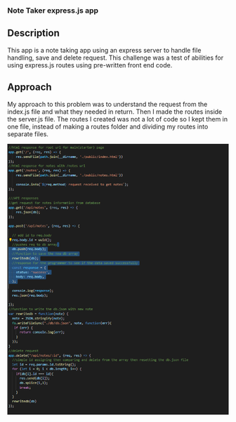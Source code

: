 ### Note Taker express.js app

## Description
This app is a note taking app using an express server to handle file handling, save and delete request.
This challenge was a test of abilities for using express.js routes using pre-written front end code. 

## Approach
My approach to this problem was to understand the request from the index.js file and what they needed in return. Then I made the routes inside the server.js file.
The routes I created was not a lot of code so I kept them in one file, instead of making a routes folder and dividing my routes into separate files.


![Screenshot](/public/assets/images/apirequest.PNG)
